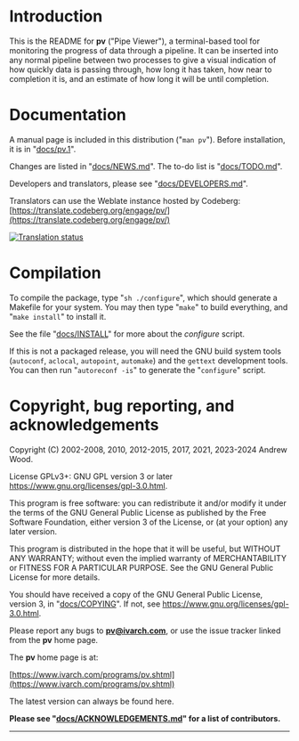 # Introduction

This is the README for **pv** ("Pipe Viewer"), a terminal-based tool for
monitoring the progress of data through a pipeline.  It can be inserted into
any normal pipeline between two processes to give a visual indication of how
quickly data is passing through, how long it has taken, how near to
completion it is, and an estimate of how long it will be until completion.


# Documentation

A manual page is included in this distribution ("`man pv`").  Before
installation, it is in "[docs/pv.1](./docs/pv.1.md)".

Changes are listed in "[docs/NEWS.md](./docs/NEWS.md)".  The to-do list is "[docs/TODO.md](./docs/TODO.md)".

Developers and translators, please see "[docs/DEVELOPERS.md](./docs/DEVELOPERS.md)".

Translators can use the Weblate instance hosted by Codeberg:
[https://translate.codeberg.org/engage/pv/](https://translate.codeberg.org/engage/pv/)

[![Translation status](https://translate.codeberg.org/widget/pv/multi-auto.svg)](https://translate.codeberg.org/engage/pv/)


# Compilation

To compile the package, type "`sh ./configure`", which should generate a
Makefile for your system.  You may then type "`make`" to build everything,
and "`make install`" to install it.

See the file "[docs/INSTALL](./docs/INSTALL)" for more about the _configure_ script.

If this is not a packaged release, you will need the GNU build system tools
(`autoconf`, `aclocal`, `autopoint`, `automake`) and the `gettext`
development tools.  You can then run "`autoreconf -is`" to generate the
"`configure`" script.


# Copyright, bug reporting, and acknowledgements

Copyright (C) 2002-2008, 2010, 2012-2015, 2017, 2021, 2023-2024 Andrew Wood.

License GPLv3+: GNU GPL version 3 or later <https://www.gnu.org/licenses/gpl-3.0.html>.

This program is free software: you can redistribute it and/or modify it
under the terms of the GNU General Public License as published by the Free
Software Foundation, either version 3 of the License, or (at your option)
any later version.

This program is distributed in the hope that it will be useful, but WITHOUT
ANY WARRANTY; without even the implied warranty of MERCHANTABILITY or
FITNESS FOR A PARTICULAR PURPOSE.  See the GNU General Public License for
more details.

You should have received a copy of the GNU General Public License, version
3, in "[docs/COPYING](./docs/COPYING)".  If not, see
<https://www.gnu.org/licenses/gpl-3.0.html>.

Please report any bugs to **pv@ivarch.com**, or use the issue tracker linked
from the **pv** home page.

The **pv** home page is at:

[https://www.ivarch.com/programs/pv.shtml](https://www.ivarch.com/programs/pv.shtml)

The latest version can always be found here.

**Please see "[docs/ACKNOWLEDGEMENTS.md](./docs/ACKNOWLEDGEMENTS.md)" for a list of contributors.**

---

